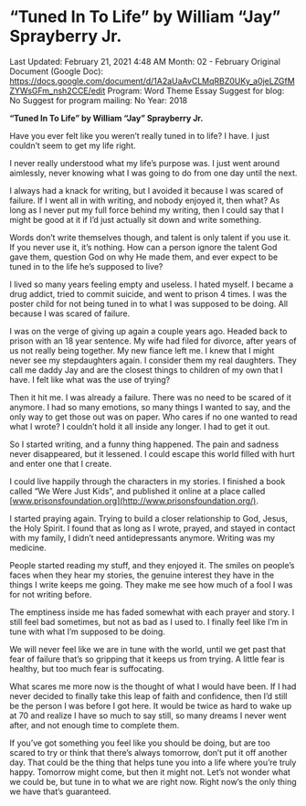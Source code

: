 # “Tuned In To Life” by William “Jay” Sprayberry Jr.

Last Updated: February 21, 2021 4:48 AM
Month: 02 - February
Original Document (Google Doc): https://docs.google.com/document/d/1A2aUaAvCLMqRBZ0UKy_a0jeLZGfMZYWsGFm_nsh2CCE/edit
Program: Word Theme Essay
Suggest for blog: No
Suggest for program mailing: No
Year: 2018

**“Tuned In To Life” by William “Jay” Sprayberry Jr.**

Have you ever felt like you weren’t really tuned in to life? I have. I just couldn’t seem to get my life right.

I never really understood what my life’s purpose was. I just went around aimlessly, never knowing what I was going to do from one day until the next.

I always had a knack for writing, but I avoided it because I was scared of failure. If I went all in with writing, and nobody enjoyed it, then what? As long as I never put my full force behind my writing, then I could say that I might be good at it if I’d just actually sit down and write something.

Words don’t write themselves though, and talent is only talent if you use it. If you never use it, it’s nothing. How can a person ignore the talent God gave them, question God on why He made them, and ever expect to be tuned in to the life he’s supposed to live?

I lived so many years feeling empty and useless. I hated myself. I became a drug addict, tried to commit suicide, and went to prison 4 times. I was the poster child for not being tuned in to what I was supposed to be doing. All because I was scared of failure.

I was on the verge of giving up again a couple years ago. Headed back to prison with an 18 year sentence. My wife had filed for divorce, after years of us not really being together. My new fiance left me. I knew that I might never see my stepdaughters again. I consider them my real daughters. They call me daddy Jay and are the closest things to children of my own that I have. I felt like what was the use of trying?

Then it hit me. I was already a failure. There was no need to be scared of it anymore. I had so many emotions, so many things I wanted to say, and the only way to get those out was on paper. Who cares if no one wanted to read what I wrote? I couldn’t hold it all inside any longer. I had to get it out.

So I started writing, and a funny thing happened. The pain and sadness never disappeared, but it lessened. I could escape this world filled with hurt and enter one that I create.

I could live happily through the characters in my stories. I finished a book called “We Were Just Kids”, and published it online at a place called [www.prisonsfoundation.org](http://www.prisonsfoundation.org/).

I started praying again. Trying to build a closer relationship to God, Jesus, the Holy Spirit. I found that as long as I wrote, prayed, and stayed in contact with my family, I didn’t need antidepressants anymore. Writing was my medicine.

People started reading my stuff, and they enjoyed it. The smiles on people’s faces when they hear my stories, the genuine interest they have in the things I write keeps me going. They make me see how much of a fool I was for not writing before.

The emptiness inside me has faded somewhat with each prayer and story. I still feel bad sometimes, but not as bad as I used to. I finally feel like I’m in tune with what I’m supposed to be doing.

We will never feel like we are in tune with the world, until we get past that fear of failure that’s so gripping that it keeps us from trying. A little fear is healthy, but too much fear is suffocating.

What scares me more now is the thought of what I would have been. If I had never decided to finally take this leap of faith and confidence, then I’d still be the person I was before I got here. It would be twice as hard to wake up at 70 and realize I have so much to say still, so many dreams I never went after, and not enough time to complete them.

If you’ve got something you feel like you should be doing, but are too scared to try or think that there’s always tomorrow, don’t put it off another day. That could be the thing that helps tune you into a life where you’re truly happy. Tomorrow might come, but then it might not. Let’s not wonder what we could be, but tune in to what we are right now. Right now’s the only thing we have that’s guaranteed.